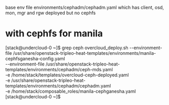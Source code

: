 base env file  environments/cephadm/cephadm.yaml which has client, osd, mon, mgr and rgw deployed but no cephfs





# with cephfs for manila

[stack@undercloud-0 ~]$ grep ceph overcloud_deploy.sh
  --environment-file /usr/share/openstack-tripleo-heat-templates/environments/manila-cephfsganesha-config.yaml \
  --environment-file /usr/share/openstack-tripleo-heat-templates/environments/cephadm/ceph-mds.yaml \
  -e /home/stack/templates/overcloud-ceph-deployed.yaml \
-e /usr/share/openstack-tripleo-heat-templates/environments/cephadm/cephadm.yaml \
-e /home/stack/composable_roles/manila-cephganesha.yaml \
[stack@undercloud-0 ~]$ 

